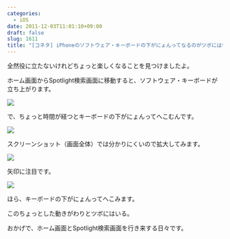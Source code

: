 ```yaml
---
categories:
  - iOS
date: 2011-12-03T11:01:10+09:00
draft: false
slug: 1611
title: "[コネタ] iPhoneのソフトウェア・キーボードの下がにょんってなるのがツボにはいる"
---
```


全然役に立たないけれどちょっと楽しくなることを見つけましたよ。

ホーム画面からSpotlight検索画面に移動すると、ソフトウェア・キーボードが立ち上がります。

![](/images/2011/12/1611_1.png)

で、ちょっと時間が経つとキーボードの下がにょんってへこむんです。

![](/images/2011/12/1611_2.png)

スクリーンショット（画面全体）では分かりにくいので拡大してみます。

![](/images/2011/12/1611_3.png)

矢印に注目です。

![](/images/2011/12/1611_4.png)

ほら、キーボードの下がにょんってへこみます。

このちょっとした動きがわりとツボにはいる。

おかげで、ホーム画面とSpotlight検索画面を行き来する日々です。
